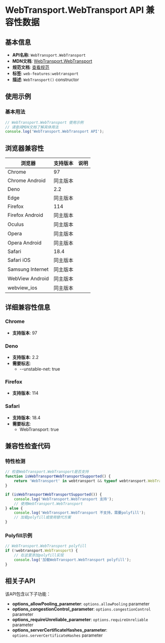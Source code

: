 # WebTransport.WebTransport API 兼容性数据

## 基本信息

- **API名称**: `WebTransport.WebTransport`
- **MDN文档**: [WebTransport.WebTransport](https://developer.mozilla.org/docs/Web/API/WebTransport/WebTransport)
- **规范文档**: [查看规范](https://w3c.github.io/webtransport/#dom-webtransport-webtransport)
- **标签**: `web-features:webtransport`
- **描述**: `WebTransport()` constructor

## 使用示例

### 基本用法

```javascript
// WebTransport.WebTransport 使用示例
// 请查阅MDN文档了解具体用法
console.log('WebTransport.WebTransport API');
```

## 浏览器兼容性

| 浏览器 | 支持版本 | 说明 |
|--------|----------|------|
| Chrome | 97 |  |
| Chrome Android | 同主版本 |  |
| Deno | 2.2 |  |
| Edge | 同主版本 |  |
| Firefox | 114 |  |
| Firefox Android | 同主版本 |  |
| Oculus | 同主版本 |  |
| Opera | 同主版本 |  |
| Opera Android | 同主版本 |  |
| Safari | 18.4 |  |
| Safari iOS | 同主版本 |  |
| Samsung Internet | 同主版本 |  |
| WebView Android | 同主版本 |  |
| webview_ios | 同主版本 |  |

## 详细兼容性信息

### Chrome

- **支持版本**: 97

### Deno

- **支持版本**: 2.2
- **需要标志**: 
  - --unstable-net: true

### Firefox

- **支持版本**: 114

### Safari

- **支持版本**: 18.4
- **需要标志**: 
  - WebTransport: true

## 兼容性检查代码

### 特性检测

```javascript
// 检查WebTransport.WebTransport是否支持
function isWebTransportWebTransportSupported() {
    return 'WebTransport' in webtransport && typeof webtransport.WebTransport === 'function';
}

if (isWebTransportWebTransportSupported()) {
    console.log('WebTransport.WebTransport 支持');
    // 使用WebTransport.WebTransport
} else {
    console.log('WebTransport.WebTransport 不支持，需要polyfill');
    // 加载polyfill或使用替代方案
}
```

### Polyfill示例

```javascript
// WebTransport.WebTransport polyfill
if (!webtransport.WebTransport) {
    // 在这里添加polyfill实现
    console.log('加载WebTransport.WebTransport polyfill');
}
```

## 相关子API

该API包含以下子功能：

- **options_allowPooling_parameter**: `options.allowPooling` parameter
- **options_congestionControl_parameter**: `options.congestionControl` parameter
- **options_requireUnreliable_parameter**: `options.requireUnreliable` parameter
- **options_serverCertificateHashes_parameter**: `options.serverCertificateHashes` parameter

